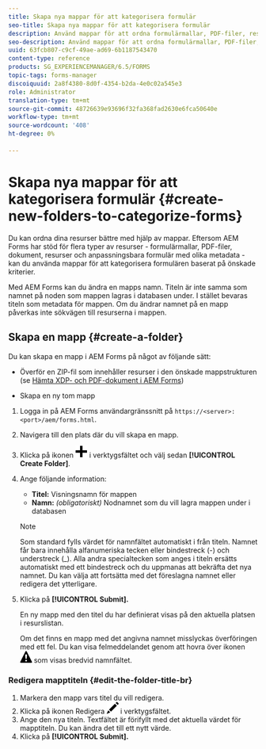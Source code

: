 ```yaml
---
title: Skapa nya mappar för att kategorisera formulär
seo-title: Skapa nya mappar för att kategorisera formulär
description: Använd mappar för att ordna formulärmallar, PDF-filer, resurser och anpassningsbara formulär.
seo-description: Använd mappar för att ordna formulärmallar, PDF-filer, resurser och anpassningsbara formulär.
uuid: 63fcb807-c9cf-49ae-ad69-6b1187543470
content-type: reference
products: SG_EXPERIENCEMANAGER/6.5/FORMS
topic-tags: forms-manager
discoiquuid: 2a8f4380-8d0f-4354-b2da-4e0c02a545e3
role: Administrator
translation-type: tm+mt
source-git-commit: 48726639e93696f32fa368fad2630e6fca50640e
workflow-type: tm+mt
source-wordcount: '408'
ht-degree: 0%

---
```



# Skapa nya mappar för att kategorisera formulär {#create-new-folders-to-categorize-forms}

Du kan ordna dina resurser bättre med hjälp av mappar. Eftersom AEM Forms har stöd för flera typer av resurser - formulärmallar, PDF-filer, dokument, resurser och anpassningsbara formulär med olika metadata - kan du använda mappar för att kategorisera formulären baserat på önskade kriterier.

Med AEM Forms kan du ändra en mapps namn. Titeln är inte samma som namnet på noden som mappen lagras i databasen under. I stället bevaras titeln som metadata för mappen. Om du ändrar namnet på en mapp påverkas inte sökvägen till resurserna i mappen.

## Skapa en mapp {#create-a-folder}

Du kan skapa en mapp i AEM Forms på något av följande sätt:

* Överför en ZIP-fil som innehåller resurser i den önskade mappstrukturen (se [Hämta XDP- och PDF-dokument i AEM Forms](/help/forms/using/get-xdp-pdf-documents-aem.md))

* Skapa en ny tom mapp

1. Logga in på AEM Forms användargränssnitt på `https://<server>:<port>/aem/forms.html`.
1. Navigera till den plats där du vill skapa en mapp.
1. Klicka på ikonen ![aem6forms_add](assets/aem6forms_add.png) i verktygsfältet och välj sedan **[!UICONTROL Create Folder]**.

1. Ange följande information:

   * **Titel:** Visningsnamn för mappen
   * **Namn:** *(obligatoriskt)* Nodnamnet som du vill lagra mappen under i databasen

   >[!NOTE]
   >
   >Som standard fylls värdet för namnfältet automatiskt i från titeln. Namnet får bara innehålla alfanumeriska tecken eller bindestreck (-) och understreck (_). Alla andra specialtecken som anges i titeln ersätts automatiskt med ett bindestreck och du uppmanas att bekräfta det nya namnet. Du kan välja att fortsätta med det föreslagna namnet eller redigera det ytterligare.

1. Klicka på **[!UICONTROL Submit].**

   En ny mapp med den titel du har definierat visas på den aktuella platsen i resurslistan.

   Om det finns en mapp med det angivna namnet misslyckas överföringen med ett fel. Du kan visa felmeddelandet genom att hovra över ikonen ![aem6forms_error_alert](assets/aem6forms_error_alert.png) som visas bredvid namnfältet.

### Redigera mapptiteln {#edit-the-folder-title-br}

1. Markera den mapp vars titel du vill redigera.
1. Klicka på ikonen Redigera ![aem6forms_edit](assets/aem6forms_edit.png) i verktygsfältet.
1. Ange den nya titeln. Textfältet är förifyllt med det aktuella värdet för mapptiteln. Du kan ändra det till ett nytt värde.
1. Klicka på **[!UICONTROL Submit].**


